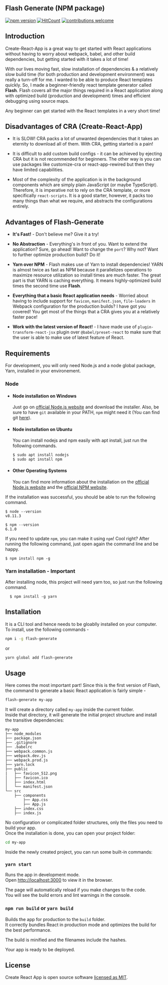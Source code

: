 ## Flash Generate (NPM package)
[![npm version](https://badge.fury.io/js/flash-generate.svg)](https://badge.fury.io/js/flash-generate)
[![HitCount](http://hits.dwyl.com/ishubham21/flash-generate.svg)](http://hits.dwyl.com/ishubham21/flash-generate)
[![contributions welcome](https://img.shields.io/badge/contributions-welcome-brightgreen.svg?style=flat)](https://github.com/dwyl/esta/issues)

## Introduction

Create-React-App is a great way to get started with React applications without having to worry about webpack, babel, and other build dependencies, but getting started with it takes a lot of time! 

With our lives moving fast, slow installation of dependencies & a relatively slow build time (for both production and development environment) was really a turn-off for me. I wanted to be able to produce React templates quickly. So, I made a beginner-friendly react template generator called **Flash**. Flash covers all the major things required in a React application along with optimized build (production and development) times and efficient debugging using source maps. 

Any beginner can get started with the React templates in a very short time!  


## Disadvantages of CRA (Create-React-App)

 * It is SLOW! CRA packs a lot of unwanted dependencies that it takes an eternity to download all of them. With CRA, getting started is a pain! 

 * It is difficult to add custom build configs - it can be achieved by ejecting CRA but it is not recommended for beginners. The other way is you can use packages like customize-cra or react-app-rewired but then they have limited capabilities.
 
 * Most of the complexity of the application is in the background components which are simply plain JavaScript (or maybe TypeScript). Therefore, it is imperative not to rely on the CRA template, or more specifically `react-scripts`. It is a good starter, however, it packs too many things than what we require, and abstracts the configurations entirely.

## Advantages of Flash-Generate

* **It's Fast!** - Don't believe me? Give it a try!

* **No Abstraction** - Everything's in front of you. Want to extend the application? Sure, go ahead! Want to change the `port`? Why not? Want to further optimize production build? Do it! 

* **Yarn over NPM** - Flash makes use of Yarn to install dependencies! YARN is almost twice as fast as NPM because it parallelizes operations to maximize resource utilization so install times are much faster. The great part is that YARN is caching everything. It means highly-optimized build times the second time use **Flash**.  

* **Everything that a basic React application needs** - Worried about having to include support for `favicon`, `manifest.json`, `file-loaders` in Webpack configuration for the production builds? I have got you covered! You get most of the things that a CRA gives you at a relatively faster pace!   

* **Work with the latest version of React!** - I have made use of `plugin-transform-react-jsx` plugin over `@babel/preset-react` to make sure that the user is able to make use of latest feature of React. 

## Requirements

For development, you will only need Node.js and a node global package, Yarn, installed in your environement.

### Node
- #### Node installation on Windows

  Just go on [official Node.js website](https://nodejs.org/) and download the installer.
Also, be sure to have `git` available in your PATH, `npm` might need it (You can find git [here](https://git-scm.com/)).

- #### Node installation on Ubuntu

  You can install nodejs and npm easily with apt install, just run the following commands.

      $ sudo apt install nodejs
      $ sudo apt install npm

- #### Other Operating Systems
  You can find more information about the installation on the [official Node.js website](https://nodejs.org/) and the [official NPM website](https://npmjs.org/).

If the installation was successful, you should be able to run the following command.

    $ node --version
    v8.11.3

    $ npm --version
    6.1.0

If you need to update `npm`, you can make it using `npm`! Cool right? After running the following command, just open again the command line and be happy.

    $ npm install npm -g


### Yarn installation - Important
  After installing node, this project will need yarn too, so just run the following command.

      $ npm install -g yarn


## Installation 

It is a CLI tool and hence needs to be gloablly installed on your computer. To install, use the following commands -

```sh
npm i -g flash-generate
```

or

```sh
yarn global add flash-generate
```

## Usage

Here comes the most important part! Since this is the first version of Flash, the command to generate a basic React application is fairly simple - 

```sh
flash-generate my-app
```

It will create a directory called `my-app` inside the current folder.<br>
Inside that directory, it will generate the initial project structure and install the transitive dependencies:

```
my-app
├── node_modules
├── package.json
├── .gitignore
├── .babelrc
├── webpack.common.js
├── webpack.dev.js
├── webpack.prod.js
├── yarn.lock
├── public
|   ├── favicon_512.png
│   ├── favicon.ico
│   ├── index.html
│   └── manifest.json
└── src
    ├── components
        ├── App.css
        ├── App.js
    ├── index.css
    ├── index.js
```

No configuration or complicated folder structures, only the files you need to build your app.<br>
Once the installation is done, you can open your project folder:

```sh
cd my-app
```

Inside the newly created project, you can run some built-in commands:

### `yarn start`

Runs the app in development mode.<br>
Open [http://localhost:3000](http://localhost:3000) to view it in the browser.

The page will automatically reload if you make changes to the code.<br>
You will see the build errors and lint warnings in the console.

### `npm run build` or `yarn build`

Builds the app for production to the `build` folder.<br>
It correctly bundles React in production mode and optimizes the build for the best performance.

The build is minified and the filenames include the hashes.<br>

Your app is ready to be deployed.

## License

Create React App is open source software [licensed as MIT](https://github.com/ishubham21/flash-generate/blob/main/LICENSE). 